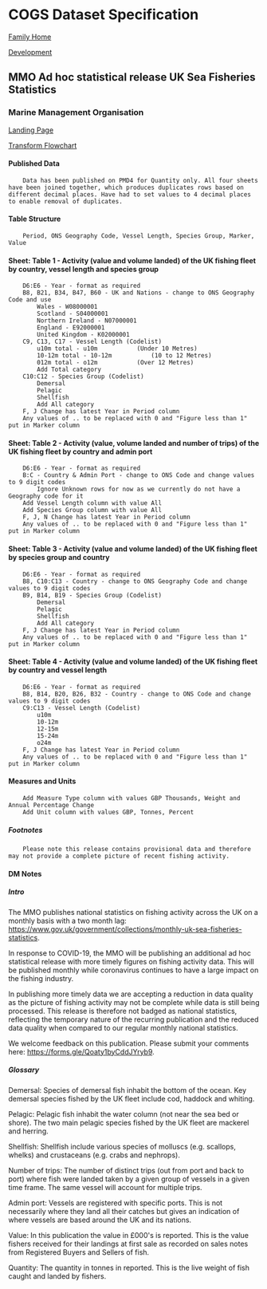 # COGS Dataset Specification

[Family Home](https://gss-cogs.github.io/family-covid-19/datasets/specmenu.html)

[Development](https://gss-cogs.github.io/family-covid-19/datasets/index.html)

## MMO Ad hoc statistical release UK Sea Fisheries Statistics 

### Marine Management Organisation

[Landing Page](https://www.gov.uk/government/collections/ad-hoc-statistical-releases-sea-fisheries-statistics)

[Transform Flowchart](https://gss-cogs.github.io/family-covid-19/datasets/specflowcharts.html?MMO-Ad-hoc-statistical-release-UK-Sea-Fisheries-Statistics/flowchart.ttl)

#### Published Data

		Data has been published on PMD4 for Quantity only. All four sheets have been joined together, which produces duplicates rows based on different decimal places. Have had to set values to 4 decimal places to enable removal of duplicates.

#### Table Structure

		Period, ONS Geography Code, Vessel Length, Species Group, Marker, Value

#### Sheet: Table 1 - Activity (value and volume landed) of the UK fishing fleet by country, vessel length and species group

		D6:E6 - Year - format as required
		B8, B21, B34, B47, B60 - UK and Nations - change to ONS Geography Code and use 
			Wales - W08000001
			Scotland - S04000001
			Northern Ireland - N07000001
			England - E92000001
			United Kingdom - K02000001
		C9, C13, C17 - Vessel Length (Codelist)
			u10m total - u10m			(Under 10 Metres)
			10-12m total - 10-12m			(10 to 12 Metres)
			012m total - o12m			(Over 12 Metres)
			Add Total category
		C10:C12 - Species Group (Codelist)
			Demersal
			Pelagic
			Shellfish
			Add All category	
		F, J Change has latest Year in Period column
		Any values of .. to be replaced with 0 and "Figure less than 1" put in Marker column

#### Sheet: Table 2 - Activity (value, volume landed and number of trips) of the UK fishing fleet by country and admin port

		D6:E6 - Year - format as required
		B:C - Country & Admin Port - change to ONS Code and change values to 9 digit codes
			Ignore Unknown rows for now as we currently do not have a Geography code for it
		Add Vessel Length column with value All
		Add Species Group column with value All
		F, J, N Change has latest Year in Period column
		Any values of .. to be replaced with 0 and "Figure less than 1" put in Marker column

#### Sheet: Table 3 - Activity (value and volume landed) of the UK fishing fleet by species group and country

		D6:E6 - Year - format as required
		B8, C10:C13 - Country - change to ONS Geography Code and change values to 9 digit codes
		B9, B14, B19 - Species Group (Codelist)
			Demersal
			Pelagic
			Shellfish
			Add All category	
		F, J Change has latest Year in Period column
		Any values of .. to be replaced with 0 and "Figure less than 1" put in Marker column

#### Sheet: Table 4 - Activity (value and volume landed) of the UK fishing fleet by country and vessel length

		D6:E6 - Year - format as required
		B8, B14, B20, B26, B32 - Country - change to ONS Code and change values to 9 digit codes
		C9:C13 - Vessel Length (Codelist)
			u10m
			10-12m
			12-15m
			15-24m
			o24m	
		F, J Change has latest Year in Period column
		Any values of .. to be replaced with 0 and "Figure less than 1" put in Marker column

#### Measures and Units
		Add Measure Type column with values GBP Thousands, Weight and Annual Percentage Change
		Add Unit column with values GBP, Tonnes, Percent
		
##### Footnotes

		Please note this release contains provisional data and therefore may not provide a complete picture of recent fishing activity.

#### DM Notes

##### Intro													
														
The MMO publishes national statistics on fishing activity across the UK on a monthly basis with a two month lag: 
https://www.gov.uk/government/collections/monthly-uk-sea-fisheries-statistics.

In response to COVID-19, the MMO will be publishing an additional ad hoc statistical release with more timely figures on fishing activity data. This will be published monthly while coronavirus continues to have a large impact on the fishing industry.

In publishing more timely data we are accepting a reduction in data quality as the picture of fishing activity may not be complete while data is still being processed. This release is therefore not badged as national statistics, reflecting the temporary nature of the recurring publication and the reduced data quality when compared to our regular monthly national statistics. 

We welcome feedback on this publication. Please submit your comments here: https://forms.gle/Qoaty1byCddJYryb9.
												

##### Glossary	
	
Demersal: Species of demersal fish inhabit the bottom of the ocean. Key demersal species fished by the UK fleet include cod, haddock and whiting. 
	
Pelagic: Pelagic fish inhabit the water column (not near the sea bed or shore). The two main pelagic species fished by the UK fleet are mackerel and herring. 
	
Shellfish: Shellfish include various species of molluscs (e.g. scallops, whelks) and crustaceans (e.g. crabs and nephrops).
	
Number of trips: The number of distinct trips (out from port and back to port) where fish were landed taken by a given group of vessels in a given time frame. The same vessel will account for multiple trips.
	
Admin port: Vessels are registered with specific ports. This is not necessarily where they land all their catches but gives an indication of where vessels are based around the UK and its nations.
	
Value: In this publication the value in £000's is reported. This is the value fishers received for their landings at first sale as recorded on sales notes from Registered Buyers and Sellers of fish.
	
Quantity: The quantity in tonnes in reported. This is the live weight of fish caught and landed by fishers. 


